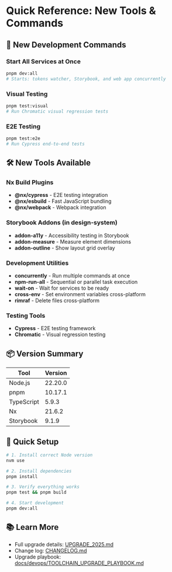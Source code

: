 # Quick Reference: New Tools & Commands

## 🚀 New Development Commands

### Start All Services at Once

```bash
pnpm dev:all
# Starts: tokens watcher, Storybook, and web app concurrently
```

### Visual Testing

```bash
pnpm test:visual
# Run Chromatic visual regression tests
```

### E2E Testing

```bash
pnpm test:e2e
# Run Cypress end-to-end tests
```

## 🛠️ New Tools Available

### Nx Build Plugins

- **@nx/cypress** - E2E testing integration
- **@nx/esbuild** - Fast JavaScript bundling
- **@nx/webpack** - Webpack integration

### Storybook Addons (in design-system)

- **addon-a11y** - Accessibility testing in Storybook
- **addon-measure** - Measure element dimensions
- **addon-outline** - Show layout grid overlay

### Development Utilities

- **concurrently** - Run multiple commands at once
- **npm-run-all** - Sequential or parallel task execution
- **wait-on** - Wait for services to be ready
- **cross-env** - Set environment variables cross-platform
- **rimraf** - Delete files cross-platform

### Testing Tools

- **Cypress** - E2E testing framework
- **Chromatic** - Visual regression testing

## 📦 Version Summary

| Tool       | Version |
| ---------- | ------- |
| Node.js    | 22.20.0 |
| pnpm       | 10.17.1 |
| TypeScript | 5.9.3   |
| Nx         | 21.6.2  |
| Storybook  | 9.1.9   |

## 🎯 Quick Setup

```bash
# 1. Install correct Node version
nvm use

# 2. Install dependencies
pnpm install

# 3. Verify everything works
pnpm test && pnpm build

# 4. Start development
pnpm dev:all
```

## 📚 Learn More

- Full upgrade details: [UPGRADE_2025.md](UPGRADE_2025.md)
- Change log: [CHANGELOG.md](CHANGELOG.md)
- Upgrade playbook: [docs/devops/TOOLCHAIN_UPGRADE_PLAYBOOK.md](docs/devops/TOOLCHAIN_UPGRADE_PLAYBOOK.md)
